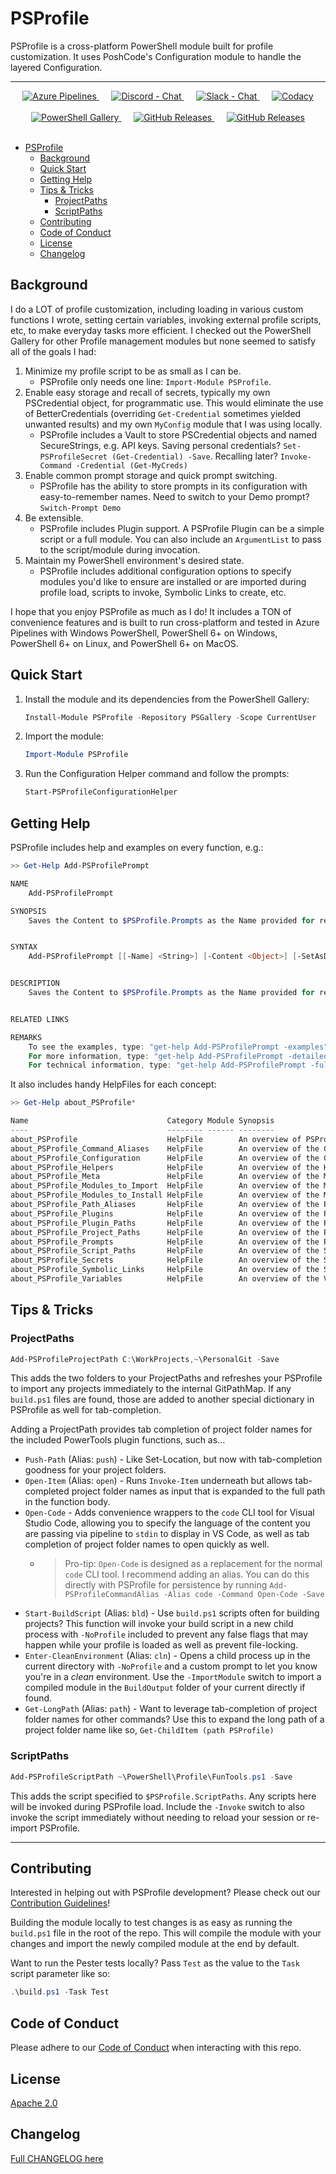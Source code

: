 # PSProfile

PSProfile is a cross-platform PowerShell module built for profile customization. It uses PoshCode's Configuration module to handle the layered Configuration.

***

<div align="center">
  <!-- Azure Pipelines -->
  <a href="https://dev.azure.com/scrthq/SCRT%20HQ/_build/latest?definitionId=8">
    <img src="https://dev.azure.com/scrthq/SCRT%20HQ/_apis/build/status/scrthq.PSProfile?branchName=main"
      alt="Azure Pipelines" title="Azure Pipelines" />
  </a>&nbsp;&nbsp;&nbsp;&nbsp;
  <!-- Discord -->
  <a href="https://discord.gg/G66zVG7">
    <img src="https://img.shields.io/discord/235574673155293194.svg?style=flat&label=Discord&logo=discord&color=purple"
      alt="Discord - Chat" title="Discord - Chat" />
  </a>&nbsp;&nbsp;&nbsp;&nbsp;
  <!-- Slack -->
  <a href="https://scrthq-slack-invite.herokuapp.com/">
    <img src="https://img.shields.io/badge/chat-on%20slack-orange.svg?style=flat&logo=slack"
      alt="Slack - Chat" title="Slack - Chat" />
  </a>&nbsp;&nbsp;&nbsp;&nbsp;
  <!-- Codacy -->
  <a href="https://www.codacy.com/app/scrthq/PSProfile?utm_source=github.com&amp;utm_medium=referral&amp;utm_content=scrthq/PSProfile&amp;utm_campaign=Badge_Grade">
    <img src="https://api.codacy.com/project/badge/Grade/7756b60eb1c64baab17770a3cf02faa9"
      alt="Codacy" title="Codacy" />
  </a>
  </br>
  </br>
  <!-- PS Gallery -->
  <a href="https://www.PowerShellGallery.com/packages/PSProfile">
    <img src="https://img.shields.io/powershellgallery/dt/PSProfile.svg?style=flat&logo=powershell&color=blue"
      alt="PowerShell Gallery" title="PowerShell Gallery" />
  </a>&nbsp;&nbsp;&nbsp;&nbsp;
  <!-- GitHub Releases -->
  <a href="https://github.com/scrthq/PSProfile/releases/latest">
    <img src="https://img.shields.io/github/downloads/scrthq/PSProfile/total.svg?logo=github&color=blue"
      alt="GitHub Releases" title="GitHub Releases" />
  </a>&nbsp;&nbsp;&nbsp;&nbsp;
  <!-- GitHub Releases -->
  <a href="https://github.com/scrthq/PSProfile/releases/latest">
    <img src="https://img.shields.io/github/release/scrthq/PSProfile.svg?label=version&logo=github"
      alt="GitHub Releases" title="GitHub Releases" />
  </a>
</div>
<br />

- [PSProfile](#psprofile)
  - [Background](#background)
  - [Quick Start](#quick-start)
  - [Getting Help](#getting-help)
  - [Tips & Tricks](#tips--tricks)
    - [ProjectPaths](#projectpaths)
    - [ScriptPaths](#scriptpaths)
  - [Contributing](#contributing)
  - [Code of Conduct](#code-of-conduct)
  - [License](#license)
  - [Changelog](#changelog)

## Background

I do a LOT of profile customization, including loading in various custom functions I wrote, setting certain variables, invoking external profile scripts, etc, to make everyday tasks more efficient. I checked out the PowerShell Gallery for other Profile management modules but none seemed to satisfy all of the goals I had:

1. Minimize my profile script to be as small as I can be.
   * PSProfile only needs one line: `Import-Module PSProfile`.
2. Enable easy storage and recall of secrets, typically my own PSCredential object, for programmatic use. This would eliminate the use of BetterCredentials (overriding `Get-Credential` sometimes yielded unwanted results) and my own `MyConfig` module that I was using locally.
   * PSProfile includes a Vault to store PSCredential objects and named SecureStrings, e.g. API keys. Saving personal credentials? `Set-PSProfileSecret (Get-Credential) -Save`. Recalling later? `Invoke-Command -Credential (Get-MyCreds)`
3. Enable common prompt storage and quick prompt switching.
   * PSProfile has the ability to store prompts in its configuration with easy-to-remember names. Need to switch to your Demo prompt? `Switch-Prompt Demo`
4. Be extensible.
   * PSProfile includes Plugin support. A PSProfile Plugin can be a simple script or a full module. You can also include an `ArgumentList` to pass to the script/module during invocation.
5. Maintain my PowerShell environment's desired state.
   * PSProfile includes additional configuration options to specify modules you'd like to ensure are installed or are imported during profile load, scripts to invoke, Symbolic Links to create, etc.

I hope that you enjoy PSProfile as much as I do! It includes a TON of convenience features and is built to run cross-platform and tested in Azure Pipelines with Windows PowerShell, PowerShell 6+ on Windows, PowerShell 6+ on Linux, and PowerShell 6+ on MacOS.

## Quick Start

1. Install the module and its dependencies from the PowerShell Gallery:

    ```powershell
    Install-Module PSProfile -Repository PSGallery -Scope CurrentUser
    ```
2. Import the module:
    ```powershell
    Import-Module PSProfile
    ```
3. Run the Configuration Helper command and follow the prompts:
    ```powershell
    Start-PSProfileConfigurationHelper
    ```

## Getting Help

PSProfile includes help and examples on every function, e.g.:

```powershell
>> Get-Help Add-PSProfilePrompt

NAME
    Add-PSProfilePrompt

SYNOPSIS
    Saves the Content to $PSProfile.Prompts as the Name provided for recall later.


SYNTAX
    Add-PSProfilePrompt [[-Name] <String>] [-Content <Object>] [-SetAsDefault] [<CommonParameters>]


DESCRIPTION
    Saves the Content to $PSProfile.Prompts as the Name provided for recall later.


RELATED LINKS

REMARKS
    To see the examples, type: "get-help Add-PSProfilePrompt -examples".
    For more information, type: "get-help Add-PSProfilePrompt -detailed".
    For technical information, type: "get-help Add-PSProfilePrompt -full"
```

It also includes handy HelpFiles for each concept:

```powershell
>> Get-Help about_PSProfile*

Name                               Category Module Synopsis
----                               -------- ------ --------
about_PSProfile                    HelpFile        An overview of PSProfile module and its various components and concepts.
about_PSProfile_Command_Aliases    HelpFile        An overview of the Command Alias concept in PSProfile.
about_PSProfile_Configuration      HelpFile        An overview of the Configuration functions in PSProfile.
about_PSProfile_Helpers            HelpFile        An overview of the Helper functions in PSProfile.
about_PSProfile_Meta               HelpFile        An overview of the Meta functions in PSProfile.
about_PSProfile_Modules_to_Import  HelpFile        An overview of the Modules to Import concept in PSProfile.
about_PSProfile_Modules_to_Install HelpFile        An overview of the Modules to Install concept in PSProfile.
about_PSProfile_Path_Aliases       HelpFile        An overview of the Path Alias concept in PSProfile.
about_PSProfile_Plugins            HelpFile        An overview of the Plugins concept in PSProfile.
about_PSProfile_Plugin_Paths       HelpFile        An overview of the Plugin Paths concept in PSProfile.
about_PSProfile_Project_Paths      HelpFile        An overview of the Project Paths concept in PSProfile.
about_PSProfile_Prompts            HelpFile        An overview of the Prompts concept in PSProfile.
about_PSProfile_Script_Paths       HelpFile        An overview of the Script Paths concept in PSProfile.
about_PSProfile_Secrets            HelpFile        An overview of the Secrets concept in PSProfile.
about_PSProfile_Symbolic_Links     HelpFile        An overview of the Symbolic Link concept in PSProfile.
about_PSProfile_Variables          HelpFile        An overview of the Variables concept in PSProfile.
```

## Tips & Tricks

### ProjectPaths

```powershell
Add-PSProfileProjectPath C:\WorkProjects,~\PersonalGit -Save
```

This adds the two folders to your ProjectPaths and refreshes your PSProfile to import any projects immediately to the internal GitPathMap. If any `build.ps1` files are found, those are added to another special dictionary in PSProfile as well for tab-completion.

Adding a ProjectPath provides tab completion of project folder names for the included PowerTools plugin functions, such as...

 * `Push-Path` (Alias: `push`) - Like Set-Location, but now with tab-completion goodness for your project folders.
 * `Open-Item` (Alias: `open`) - Runs `Invoke-Item` underneath but allows tab-completed project folder names as input that is expanded to the full path in the function body.
 * `Open-Code` - Adds convenience wrappers to the `code` CLI tool for Visual Studio Code, allowing you to specify the language of the content you are passing via pipeline to `stdin` to display in VS Code, as well as tab completion of project folder names to open quickly as well.
   * > Pro-tip: `Open-Code` is designed as a replacement for the normal `code` CLI tool. I recommend adding an alias. You can do this directly with PSProfile for persistence by running `Add-PSProfileCommandAlias -Alias code -Command Open-Code -Save`
 * `Start-BuildScript` (Alias: `bld`) - Use `build.ps1` scripts often for building projects? This function will invoke your build script in a new child process with `-NoProfile` included to prevent any false flags that may happen while your profile is loaded as well as prevent file-locking.
 * `Enter-CleanEnvironment` (Alias: `cln`) - Opens a child process up in the current directory with `-NoProfile` and a custom prompt to let you know you're in a _clean_ environment. Use the `-ImportModule` switch to import a compiled module in the `BuildOutput` folder of your current directly if found.
 * `Get-LongPath` (Alias: `path`) - Want to leverage tab-completion of project folder names for other commands? Use this to expand the long path of a project folder name like so, `Get-ChildItem (path PSProfile)`

### ScriptPaths

```powershell
Add-PSProfileScriptPath ~\PowerShell\Profile\FunTools.ps1 -Save
```

This adds the script specified to `$PSProfile.ScriptPaths`. Any scripts here will be invoked during PSProfile load. Include the `-Invoke` switch to also invoke the script immediately without needing to reload your session or re-import PSProfile.

***

## Contributing

Interested in helping out with PSProfile development? Please check out our [Contribution Guidelines](https://github.com/scrthq/PSProfile/blob/main/CONTRIBUTING.md)!

Building the module locally to test changes is as easy as running the `build.ps1` file in the root of the repo. This will compile the module with your changes and import the newly compiled module at the end by default.

Want to run the Pester tests locally? Pass `Test` as the value to the `Task` script parameter like so:

```powershell
.\build.ps1 -Task Test
```

## Code of Conduct

Please adhere to our [Code of Conduct](https://github.com/scrthq/PSProfile/blob/main/CODE_OF_CONDUCT.md) when interacting with this repo.

## License

[Apache 2.0](https://tldrlegal.com/license/apache-license-2.0-(apache-2.0))

## Changelog

[Full CHANGELOG here](https://github.com/scrthq/PSProfile/blob/main/CHANGELOG.md)
